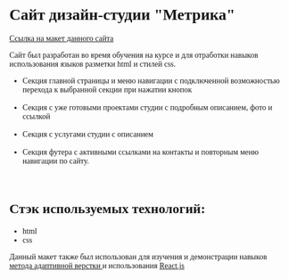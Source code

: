 
<!DOCTYPE html>
<html lang="en">
<head>
    <meta charset="UTF-8">
    <link rel="preconnect" href="https://fonts.googleapis.com">
    <link rel="preconnect" href="https://fonts.gstatic.com" crossorigin>
    <link href="https://fonts.googleapis.com/css2?family=Montserrat:ital,wght@0,100..900;1,100..900&display=swap" rel="stylesheet">
    <meta name="viewport" content="width=device-width, initial-scale=1.0">
</head>
<body style="font-family: 'Montserrat';
             font-weight: 400;">
    <h1>
        Сайт дизайн-студии "Метрика" 
    </h1>
    <div style="font-family: 'Montserrat';">
        <a href="https://www.figma.com/file/WjUv8i6TYmndKy7eCKx09y/SD-%D0%A1ode-%E2%80%94-%D0%B4%D0%B8%D0%B7%D0%B0%D0%B9%D0%BD-%D0%B8%D0%BD%D1%82%D0%B5%D1%80%D1%8C%D0%B5%D1%80%D0%B0-(Copy)?type=design&node-id=1-8&mode=design&t=DBfzCgWt1QISqJoV-0 "> 
          Ссылка на макет данного сайта</a>
    </div>
 <div>
    <p>
       Сайт был разработан во время обучения на курсе и для отработки навыков использования языков разметки html и стилей css. 
    </p>

  <ul>
    <li>
      Секция главной страницы и меню навигации с подключенной возможностью перехода к выбранной секции при нажатии кнопок
       <img src="https://github.com/kirafoxy/DS-Metrika/assets/136164233/ce74c4f4-b0d4-40c4-88a7-f629ff710410" alt="">
    </li>
  <br />
    <li>
      Секция с уже готовыми проектами студии с подробным описанием, фото и ссылкой
       <img src="https://github.com/kirafoxy/DS-Metrika/assets/136164233/b1ccd619-646c-4f5d-9723-d48b89c63148" alt="">
    </li>
    <br />
    <li>
      Секция с услугами студии с описанием
       <img src="https://github.com/kirafoxy/DS-Metrika/assets/136164233/156274af-f688-4265-815e-9829193c18a1" alt="">
    </li>
    <br />
    <li>
       Секция футера с активными ссылками на контакты и повторным меню навигации по сайту.
      <img src="https://github.com/kirafoxy/DS-Metrika/assets/136164233/3da6cf8d-475b-4ad3-91d9-9546f4599e74" alt="">
    </li>
   </ul>
<br />
  <h2 style="font-size: 24px;">
       Стэк используемых технологий: 
    </h2>
    <ul>
        <li>html</li>
        <li>css</li>
    </ul>
    <p> Данный макет также был использован для изучения и демонстрации навыков <a href="https://github.com/kirafoxy/DS-Metrika-adaptive">метода адаптивной верстки </a> и использования <a href="https://github.com/kirafoxy/React-metrica">React.js</a></p>

</body>
</html>

